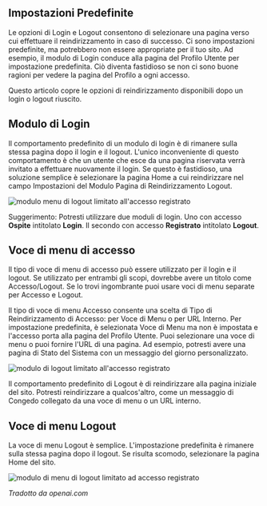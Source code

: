 <!-- Filename: J4.x:Login_and_Logout_Redirects / Display title: Reindirizzamenti per Accesso e Disconnessione  -->

## Impostazioni Predefinite

Le opzioni di Login e Logout consentono di selezionare una pagina verso cui effettuare il reindirizzamento in caso di successo. Ci sono impostazioni predefinite, ma potrebbero non essere appropriate per il tuo sito. Ad esempio, il modulo di Login conduce alla pagina del Profilo Utente per impostazione predefinita. Ciò diventa fastidioso se non ci sono buone ragioni per vedere la pagina del Profilo a ogni accesso.

Questo articolo copre le opzioni di reindirizzamento disponibili dopo un login o logout riuscito.

## Modulo di Login

Il comportamento predefinito di un modulo di login è di rimanere sulla stessa pagina dopo il login e il logout. L'unico inconveniente di questo comportamento è che un utente che esce da una pagina riservata verrà invitato a effettuare nuovamente il login. Se questo è fastidioso, una soluzione semplice è selezionare la pagina Home a cui reindirizzare nel campo Impostazioni del Modulo Pagina di Reindirizzamento Logout.

![modulo menu di logout limitato all'accesso registrato](../../../en/images/users/login-redirects-login-form.png)

Suggerimento: Potresti utilizzare due moduli di login. Uno con accesso **Ospite** intitolato **Login**. Il secondo con accesso **Registrato** intitolato **Logout**.  

## Voce di menu di accesso

Il tipo di voce di menu di accesso può essere utilizzato per il login e il logout. Se utilizzato per entrambi gli scopi, dovrebbe avere un titolo come Accesso/Logout. Se lo trovi ingombrante puoi usare voci di menu separate per Accesso e Logout.

Il tipo di voce di menu Accesso consente una scelta di Tipo di Reindirizzamento di Accesso: per Voce di Menu o per URL Interno. Per impostazione predefinita, è selezionata Voce di Menu ma non è impostata e l'accesso porta alla pagina del Profilo Utente. Puoi selezionare una voce di menu o puoi fornire l'URL di una pagina. Ad esempio, potresti avere una pagina di Stato del Sistema con un messaggio del giorno personalizzato.

![modulo di logout limitato all'accesso registrato](../../../en/images/users/login-redirects-login-menu-options.png)

Il comportamento predefinito di Logout è di reindirizzare alla pagina iniziale del sito. Potresti reindirizzare a qualcos'altro, come un messaggio di Congedo collegato da una voce di menu o un URL interno.

## Voce di menu Logout

La voce di menu Logout è semplice. L'impostazione predefinita è rimanere sulla stessa pagina dopo il logout. Se risulta scomodo, selezionare la pagina Home del sito.

![modulo di menu di logout limitato ad accesso registrato](../../../en/images/users/login-redirects-logout-menu-options.png)

*Tradotto da openai.com*


